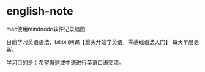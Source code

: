 # english-note

mac使用mindnode软件记录脑图

目前学习英语语法，bilibili网课【重头开始学英语，零基础语法入门】
每天早晨更新。

学习目的是：希望慢速或中速进行英语口语交流。
